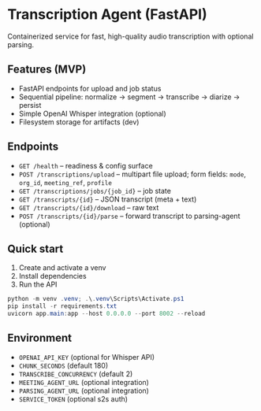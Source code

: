 # Transcription Agent (FastAPI)

Containerized service for fast, high-quality audio transcription with optional parsing.

## Features (MVP)
- FastAPI endpoints for upload and job status
- Sequential pipeline: normalize -> segment -> transcribe -> diarize -> persist
- Simple OpenAI Whisper integration (optional)
- Filesystem storage for artifacts (dev)

## Endpoints
- `GET /health` – readiness & config surface
- `POST /transcriptions/upload` – multipart file upload; form fields: `mode`, `org_id`, `meeting_ref`, `profile`
- `GET /transcriptions/jobs/{job_id}` – job state
- `GET /transcripts/{id}` – JSON transcript (meta + text)
- `GET /transcripts/{id}/download` – raw text
- `POST /transcripts/{id}/parse` – forward transcript to parsing-agent (optional)

## Quick start
1. Create and activate a venv
2. Install dependencies
3. Run the API

```powershell
python -m venv .venv; .\.venv\Scripts\Activate.ps1
pip install -r requirements.txt
uvicorn app.main:app --host 0.0.0.0 --port 8002 --reload
```

## Environment
- `OPENAI_API_KEY` (optional for Whisper API)
- `CHUNK_SECONDS` (default 180)
- `TRANSCRIBE_CONCURRENCY` (default 2)
- `MEETING_AGENT_URL` (optional integration)
- `PARSING_AGENT_URL` (optional integration)
- `SERVICE_TOKEN` (optional s2s auth)
